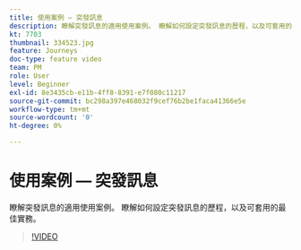 ```yaml
---
title: 使用案例 — 突發訊息
description: 瞭解突發訊息的適用使用案例。 瞭解如何設定突發訊息的歷程，以及可套用的最佳實務。
kt: 7703
thumbnail: 334523.jpg
feature: Journeys
doc-type: feature video
team: PM
role: User
level: Beginner
exl-id: 8e3435cb-e11b-4ff8-8391-e7f080c11217
source-git-commit: bc298a397e468032f9cef76b2be1faca41366e5e
workflow-type: tm+mt
source-wordcount: '0'
ht-degree: 0%

---
```


# 使用案例 — 突發訊息

瞭解突發訊息的適用使用案例。 瞭解如何設定突發訊息的歷程，以及可套用的最佳實務。

>[!VIDEO](https://video.tv.adobe.com/v/334523?quality=12)
